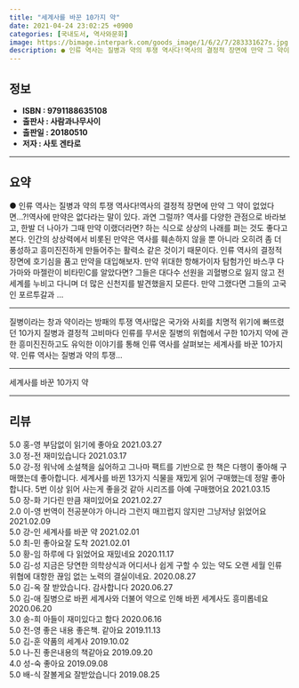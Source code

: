 ```yaml
---
title: "세계사를 바꾼 10가지 약"
date: 2021-04-24 23:02:25 +0900
categories: [국내도서, 역사와문화]
image: https://bimage.interpark.com/goods_image/1/6/2/7/283331627s.jpg
description: ● 인류 역사는 질병과 약의 투쟁 역사다!역사의 결정적 장면에 만약 그 약이 없었다면...?!역사에 만약은 없다라는 말이 있다. 과연 그럴까? 역사를 다양한 관점으로 바라보고, 한발 더 나아가 그때 만약 이랬더라면? 하는 식으로 상상의 나래를 펴는 것도 좋다고 본다. 인간의 상상력에서
---
```


## **정보**

- **ISBN : 9791188635108**
- **출판사 : 사람과나무사이**
- **출판일 : 20180510**
- **저자 : 사토 겐타로**

------



## **요약**

●  인류 역사는 질병과 약의 투쟁 역사다!역사의 결정적 장면에 만약 그 약이 없었다면...?!역사에 만약은 없다라는 말이 있다. 과연 그럴까? 역사를 다양한 관점으로 바라보고, 한발 더 나아가 그때 만약 이랬더라면? 하는 식으로 상상의 나래를 펴는 것도 좋다고 본다. 인간의 상상력에서 비롯된 만약은 역사를 훼손하지 않을 뿐 아니라 오히려 좀 더 풍성하고 흥미진진하게 만들어주는 활력소 같은 것이기 때문이다. 인류 역사의 결정적 장면에 호기심을 품고 만약을 대입해보자. 만약 위대한 항해가이자 탐험가인 바스쿠 다 가마와 마젤란이 비타민C를 알았다면? 그들은 대다수 선원을 괴혈병으로 잃지 않고 전 세계를 누비고 다니며 더 많은 신천지를 발견했을지 모른다. 만약 그랬다면 그들의 고국인 포르투갈과 ...

------

질병이라는 창과 약이라는 방패의 투쟁 역사!많은 국가와 사회를 치명적 위기에 빠뜨렸던 10가지 질병과 결정적 고비마다 인류를 무서운 질병의 위협에서 구한 10가지 약에 관한 흥미진진하고도 유익한 이야기를 통해 인류 역사를 살펴보는 세계사를 바꾼 10가지 약. 인류 역사는 질병과 약의 투쟁... 

------


세계사를 바꾼 10가지 약 

------


## **리뷰** 

5.0 홍-영 부담없이 읽기에 좋아요 2021.03.27 <br/>3.0 정-전 재미있습니다 2021.03.17 <br/>5.0 강-정 워낙에 소설책을 싫어하고 그나마 팩트를 기반으로 한 책은 다행이 좋아해 구매했는데 좋아합니다.
세계사를 바뀐 13가지 식물을 재밌게 읽어 구매했는데 정말 좋아합니다. 5번 이상 읽어 사는게 좋을것 같아 시리즈를 아예 구매했어요 2021.03.15 <br/>5.0 장-화 기다린 만큼 재미있어요 2021.02.27 <br/>2.0 이-영 번역이 전공분야가 아니라 그런지 매끄럽지 않지만 그냥저냥 읽었어요 2021.02.09 <br/>5.0 강-인 세계사를 바꾼 약 2021.02.01 <br/>5.0 최-민 좋아요잘 도착 2021.02.01 <br/>5.0 황-임 하루에 다 읽었어요 재밌네요 2020.11.17 <br/>5.0 김-성 지금은 당연한 의학상식과 어디서나 쉽게 구할 수 있는 약도 오랜 세월 인류 위협에 대항한 끊임 없는 노력의 결실이네요.  2020.08.27 <br/>5.0 김-옥 잘 받았습니다. 감사합니다 2020.06.27 <br/>5.0 김-애 질병으로 바뀐 세계사와 더불어 약으로 인해 바뀐 세계사도 흥미롭네요 2020.06.20 <br/>3.0 송-희 아들이 재미있다고 함다 2020.06.16 <br/>5.0 전-영 좋은 내용 좋은책. 같아요 2019.11.13 <br/>5.0 김-훈 약품의 세계사 2019.10.02 <br/>5.0 나-진 좋은내용의 책같아요 2019.09.20 <br/>4.0 성-숙 좋아요 2019.09.08 <br/>5.0 배-식 잘볼게요 잘받았습니다 2019.08.25 <br/>